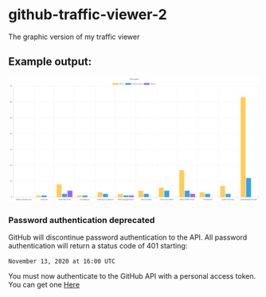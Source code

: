 # github-traffic-viewer-2
The graphic version of my traffic viewer

## Example output:
![picture](https://github.com/davidfegyver/github-traffic-viewer-2/blob/main/traffic.png)


### Password authentication deprecated

GitHub will discontinue password authentication to the API. 
All password authentication will return a status code of 401 starting:

    November 13, 2020 at 16:00 UTC


You must now authenticate to the GitHub API with a personal access token.
You can get one [Here](https://github.com/settings/tokens)
